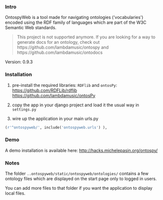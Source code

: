 ### Intro
OntospyWeb is a tool made for navigating ontologies ('vocabularies') encoded using the RDF family of languages which are part of the W3C Semantic Web standards.

<blockquote>
This project is not supported anymore. If you are looking for a way to generate docs for an ontology, check out https://github.com/lambdamusic/ontospy and https://github.com/lambdamusic/ontodocs 
</blockquote>

Version: 0.9.3

### Installation

1. pre-install the required libraries: `RDFlib` and `ontosPy`:     
https://github.com/RDFLib/rdflib    
https://github.com/lambdamusic/ontosPy    
  
2. copy the app in your django project and load it the usual way in `settings.py`


3. wire up the application in your main urls.py

```python
(r'^ontospyweb/', include('ontospyweb.urls') ),
```	

### Demo

A demo installation is available here: http://hacks.michelepasin.org/ontospy/

### Notes
The folder `..ontospyweb/static/ontospyweb/ontologies/` contains a few ontology files which are displayed on the start page only to logged in users. 

You can add more files to that folder if you want the application to display local files.




